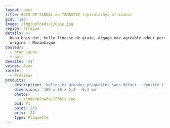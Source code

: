 ```yaml
---
layout: post
title: BOIS DE SANDAL ou TAMBOTIE (spirotachys africana)
gid: '126'
image: /img/uploads/126p1c.jpg
region: afrique
details: >-
  beau bois dur, belle finesse de grain, dégage une agréable odeur persistante -
  origine : Mozambique
couleur:
  - brun jaune
  - noir
densite: '>1'
veines: Avec
rarete:
  - Précieux
produits:
  - description: 'belles et grandes plaquettes sans défaut - densité 1,04'
    dimensions: '309 x 56 x 5,4 - 6,3 mm'
    photos:
      - /img/uploads/126p1c.jpg
    pid: P1
    poids: 210
    prix: '22'
    type: Plaquette
---
```


